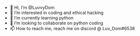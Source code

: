 - 👋 Hi, I’m @LuvvyDom
- 👀 I’m interested in coding and ethical hacking
- 🌱 I’m currently learning python 
- 💞️ I’m looking to collaborate on python coding
- 📫 How to reach me, reach me on discord @ Luv_Dom#6538

<!---
LuvvyDom/LuvvyDom is a ✨ special ✨ repository because its `README.md` (this file) appears on your GitHub profile.
You can click the Preview link to take a look at your changes.
--->


